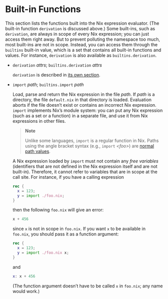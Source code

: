 # Built-in Functions

This section lists the functions built into the Nix expression
evaluator. (The built-in function `derivation` is discussed above.)
Some built-ins, such as `derivation`, are always in scope of every Nix
expression; you can just access them right away. But to prevent
polluting the namespace too much, most built-ins are not in
scope. Instead, you can access them through the `builtins` built-in
value, which is a set that contains all built-in functions and values.
For instance, `derivation` is also available as `builtins.derivation`.

  - `derivation` *attrs*; `builtins.derivation` *attrs*  

    `derivation` is described in [its own section](derivations.md).

  - `import` *path*; `builtins.import` *path*  

    Load, parse and return the Nix expression in the file *path*. If
    *path* is a directory, the file ` default.nix ` in that directory
    is loaded. Evaluation aborts if the file doesn’t exist or contains
    an incorrect Nix expression. `import` implements Nix’s module
    system: you can put any Nix expression (such as a set or a
    function) in a separate file, and use it from Nix expressions in
    other files.

    > **Note**
    >
    > Unlike some languages, `import` is a regular function in Nix.
    > Paths using the angle bracket syntax (e.g., `import` *\<foo\>*)
    > are [normal path values](language-values.md).

    A Nix expression loaded by `import` must not contain any *free
    variables* (identifiers that are not defined in the Nix expression
    itself and are not built-in). Therefore, it cannot refer to
    variables that are in scope at the call site. For instance, if you
    have a calling expression

    ```nix
    rec {
      x = 123;
      y = import ./foo.nix;
    }
    ```

    then the following `foo.nix` will give an error:

    ```nix
    x + 456
    ```

    since `x` is not in scope in `foo.nix`. If you want `x` to be
    available in `foo.nix`, you should pass it as a function argument:

    ```nix
    rec {
      x = 123;
      y = import ./foo.nix x;
    }
    ```

    and

    ```nix
    x: x + 456
    ```

    (The function argument doesn’t have to be called `x` in `foo.nix`;
    any name would work.)
